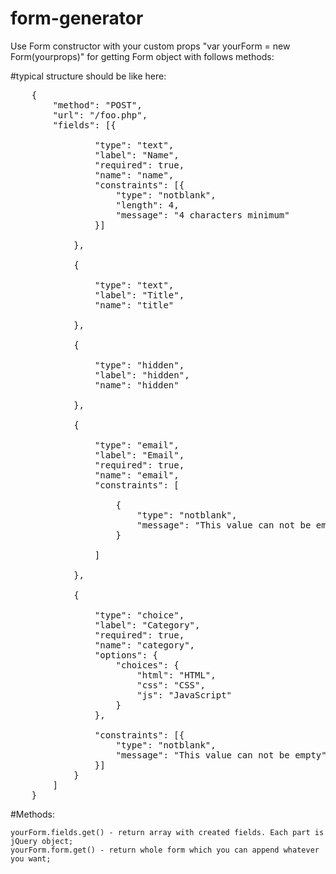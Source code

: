 # form-generator

Use Form constructor with your custom props "var yourForm = new Form(yourprops)" for getting Form object with follows methods:

#typical structure should be like here:
<pre>
	{
	    "method": "POST",
	    "url": "/foo.php",
	    "fields": [{
	
	            "type": "text",
	            "label": "Name",
	            "required": true,
	            "name": "name",
	            "constraints": [{
	                "type": "notblank",
	                "length": 4,
	                "message": "4 characters minimum"
	            }]
	
	        },
	
	        {
	
	            "type": "text",
	            "label": "Title",
	            "name": "title"
	
	        },
	
	        {
	
	            "type": "hidden",
	            "label": "hidden",
	            "name": "hidden"
	
	        },
	
	        {
	
	            "type": "email",
	            "label": "Email",
	            "required": true,
	            "name": "email",
	            "constraints": [
	
	                {
	                    "type": "notblank",
	                    "message": "This value can not be empty"
	                }
	
	            ]
	
	        },
	
	        {
	
	            "type": "choice",
	            "label": "Category",
	            "required": true,
	            "name": "category",
	            "options": {
	                "choices": {
	                    "html": "HTML",
	                    "css": "CSS",
	                    "js": "JavaScript"
	                }
	            },
	
	            "constraints": [{
	                "type": "notblank",
	                "message": "This value can not be empty"
	            }]
	        }
	    ]
	}
</pre>
#Methods:

	yourForm.fields.get() - return array with created fields. Each part is jQuery object;
	yourForm.form.get() - return whole form which you can append whatever you want;
	
